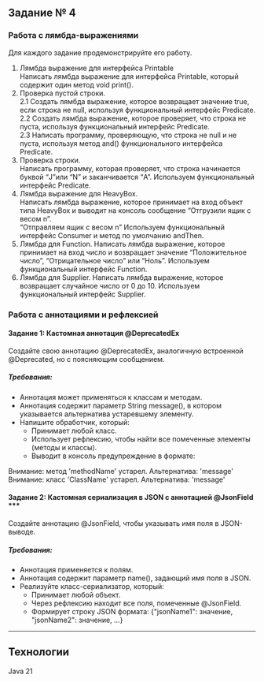 ## Задание № 4
### Работа с лямбда-выражениями
Для каждого задание продемонстрируйте его работу.
1. Лямбда выражение для интерфейса Printable   
Написать лямбда выражение для интерфейса Printable, который содержит 
один метод void print().
2. Проверка пустой строки.  
2.1 Создать лямбда выражение, которое возвращает значение true, если 
строка не null, используя функциональный интерфейс Predicate.   
2.2 Создать лямбда выражение, которое проверяет, что строка не пуста, 
используя функциональный интерфейс Predicate.  
2.3 Написать программу, проверяющую, что строка не null и не пуста, 
используя метод and() функционального интерфейса Predicate.
3. Проверка строки.  
Написать программу, которая проверяет, что строка начинается буквой “J”или
“N” и заканчивается “A”. Используем функциональный интерфейс Predicate.
4. Лямбда выражение для HeavyBox.  
Написать лямбда выражение, которое принимает на вход объект типа
HeavyBox и выводит на консоль сообщение “Отгрузили ящик с весом n”.  
“Отправляем ящик с весом n” Используем функциональный интерфейс
Consumer и метод по умолчанию andThen.
5. Лямбда для Function.
   Написать лямбда выражение, которое принимает на вход число и возвращает
   значение “Положительное число”, “Отрицательное число” или “Ноль”.
   Используем функциональный интерфейс Function.
6. Лямбда для Supplier.
   Написать лямбда выражение, которое возвращает случайное число от 0 до 10.
   Используем функциональный интерфейс Supplier.
### Работа с аннотациями и рефлексией
#### Задание 1: Кастомная аннотация @DeprecatedEx
Создайте свою аннотацию @DeprecatedEx, аналогичную встроенной
@Deprecated, но с поясняющим сообщением.
##### Требования:
- Аннотация может применяться к классам и методам.
- Аннотация содержит параметр String message(), в котором указывается
   альтернатива устаревшему элементу.
- Напишите обработчик, который:
   - Принимает любой класс.
   - Использует рефлексию, чтобы найти все помеченные элементы
   (методы и классы).
   - Выводит в консоль предупреждение в формате:

Внимание: метод 'methodName' устарел. Альтернатива: 'message'  
Внимание: класс 'ClassName' устарел. Альтернатива: 'message'
#### Задание 2: Кастомная сериализация в JSON с аннотацией @JsonField ***
Создайте аннотацию @JsonField, чтобы указывать имя поля в JSON-выводе.  
##### Требования:
- Аннотация применяется к полям.
- Аннотация содержит параметр name(), задающий имя поля в JSON. 
- Реализуйте класс-сериализатор, который:
   - Принимает любой объект.
   - Через рефлексию находит все поля, помеченные @JsonField.
   - Формирует строку JSON формата:
   {"jsonName1": значение, "jsonName2": значение, ...}
---
## Технологии
Java 21